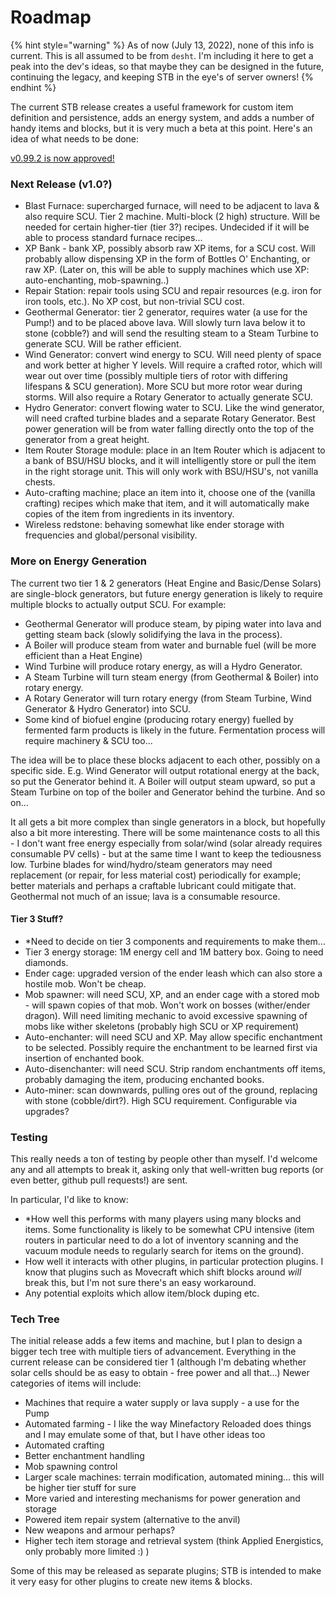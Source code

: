 # Roadmap
{% hint style="warning" %}
As of now (July 13, 2022), none of this info is current. This is all assumed to be from `desht`. I'm including it here to get a peak into the dev's ideas, so that maybe they can be designed in the future, continuing the legacy, and keeping STB in the eye's of server owners!
{% endhint %}

The current STB release creates a useful framework for custom item definition and persistence, adds an energy system, and adds a number of handy items and blocks, but it is very much a beta at this point.  Here's an idea of what needs to be done:

<a href="http://dev.bukkit.org/bukkit-plugins/sensible-toolbox/files/7-sensible-toolbox-v0-99-2-rc3/" rel="nofollow">v0.99.2 is now approved!</a>

### Next Release (v1.0?)
* Blast Furnace: supercharged furnace, will need to be adjacent to lava & also require SCU.  Tier 2 machine.  Multi-block (2 high) structure. Will be needed for certain higher-tier (tier 3?) recipes.  Undecided if it will be able to process standard furnace recipes...
* XP Bank - bank XP, possibly absorb raw XP items, for a SCU cost.  Will probably allow dispensing XP in the form of Bottles O' Enchanting, or raw XP.  (Later on, this will be able to supply machines which use XP: auto-enchanting, mob-spawning..)
* Repair Station: repair tools using SCU and repair resources (e.g. iron for iron tools, etc.).  No XP cost, but non-trivial SCU cost.
* Geothermal Generator: tier 2 generator, requires water (a use for the Pump!) and to be placed above lava.  Will slowly turn lava below it to stone (cobble?) and will send the resulting steam to a Steam Turbine to generate SCU.  Will be rather efficient.
* Wind Generator: convert wind energy to SCU.  Will need plenty of space and work better at higher Y levels.  Will require a crafted rotor, which will wear out over time (possibly multiple tiers of rotor with differing lifespans & SCU generation).  More SCU but more rotor wear during storms.  Will also require a Rotary Generator to actually generate SCU.
* Hydro Generator: convert flowing water to SCU.  Like the wind generator, will need crafted turbine blades and a separate Rotary Generator.  Best power generation will be from water falling directly onto the top of the generator from a great height.
* Item Router Storage module: place in an Item Router which is adjacent to a bank of BSU/HSU blocks, and it will intelligently store or pull the item in the right storage unit.  This will only work with BSU/HSU's, not vanilla chests.
* Auto-crafting machine; place an item into it, choose one of the (vanilla crafting) recipes which make that item, and it will automatically make copies of the item from ingredients in its inventory.
* Wireless redstone: behaving somewhat like ender storage with frequencies and global/personal visibility.

### More on Energy Generation
The current two tier 1 & 2 generators (Heat Engine and Basic/Dense Solars) are single-block generators, but future energy generation is likely to require multiple blocks to actually output SCU.  For example:

* Geothermal Generator will produce steam, by piping water into lava and getting steam back (slowly solidifying the lava in the process).
* A Boiler will produce steam from water and burnable fuel (will be more efficient than a Heat Engine)
* Wind Turbine will produce rotary energy, as will a Hydro Generator.
* A Steam Turbine will turn steam energy (from Geothermal & Boiler) into rotary energy.
* A Rotary Generator will turn rotary energy (from Steam Turbine, Wind Generator & Hydro Generator) into SCU.
* Some kind of biofuel engine (producing rotary energy) fuelled by fermented farm products is likely in the future.  Fermentation process will require machinery & SCU too...

The idea will be to place these blocks adjacent to each other, possibly on a specific side.  E.g. Wind Generator will output rotational energy at the back, so put the Generator behind it.  A Boiler will output steam upward, so put a Steam Turbine on top of the boiler and Generator behind the turbine.  And so on...

It all gets a bit more complex than single generators in a block, but hopefully also a bit more interesting.  There will be some maintenance costs to all this - I don't want free energy especially from solar/wind (solar already requires consumable PV cells) - but at the same time I want to keep the tediousness low.  Turbine blades for wind/hydro/steam generators may need replacement (or repair, for less material cost) periodically for example; better materials and perhaps a craftable lubricant could mitigate that.  Geothermal not much of an issue; lava is a consumable resource.

#### Tier 3 Stuff?
* *Need to decide on tier 3 components and requirements to make them...
* Tier 3 energy storage: 1M energy cell and 1M battery box.  Going to need diamonds.
* Ender cage: upgraded version of the ender leash which can also store a hostile mob.  Won't be cheap.
* Mob spawner: will need SCU, XP, and an ender cage with a stored mob - will spawn copies of that mob.  Won't work on bosses (wither/ender dragon).  Will need limiting mechanic to avoid excessive spawning of mobs like wither skeletons (probably high SCU or XP requirement)
* Auto-enchanter: will need SCU and XP.  May allow specific enchantment to be selected.  Possibly require the enchantment to be learned first via insertion of enchanted book.
* Auto-disenchanter: will need SCU.  Strip random enchantments off items, probably damaging the item, producing enchanted books.
* Auto-miner: scan downwards, pulling ores out of the ground, replacing with stone (cobble/dirt?).  High SCU requirement.  Configurable via upgrades?

### Testing
This really needs a ton of testing by people other than myself.  I'd welcome any and all attempts to break it, asking only that well-written bug reports (or even better, github pull requests!) are sent.

In particular, I'd like to know:

* *How well this performs with many players using many blocks and items.  Some functionality is likely to be somewhat CPU intensive (item routers in particular need to do a lot of inventory scanning and the vacuum module needs to regularly search for items on the ground).
* How well it interacts with other plugins, in particular protection plugins.  I know that plugins such as Movecraft which shift blocks around <em>will</em> break this, but I'm not sure there's an easy workaround.
* Any potential exploits which allow item/block duping etc.

### Tech Tree
The initial release adds a few items and machine, but I plan to design a bigger tech tree with multiple tiers of advancement.  Everything in the current release can be considered tier 1 (although I'm debating whether solar cells should be as easy to obtain - free power and all that...)
Newer categories of items will include:
* Machines that require a water supply or lava supply - a use for the Pump
* Automated farming - I like the way Minefactory Reloaded does things and I may emulate some of that, but I have other ideas too
* Automated crafting
* Better enchantment handling
* Mob spawning control
* Larger scale machines: terrain modification, automated mining... this will be higher tier stuff for sure
* More varied and interesting mechanisms for power generation and storage
* Powered item repair system (alternative to the anvil)
* New weapons and armour perhaps?
* Higher tech item storage and retrieval system (think Applied Energistics, only probably more limited :) )

Some of this may be released as separate plugins; STB is intended to make it very easy for other plugins to create new items & blocks.